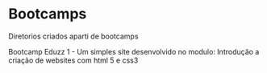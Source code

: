 # Bootcamps
Diretorios criados aparti de bootcamps

Bootcamp Eduzz
  1 - Um simples site desenvolvido no modulo: Introdução a criação de websites com html 5 e css3
